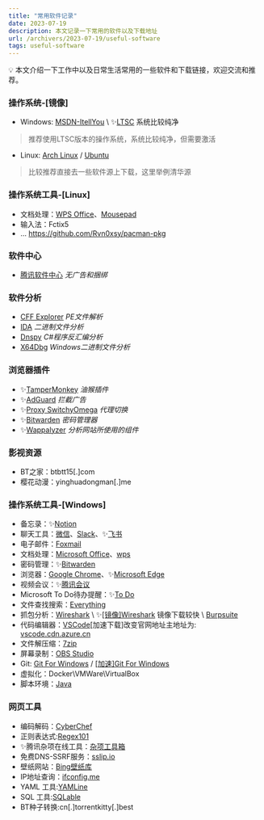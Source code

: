 ```yaml
---
title: "常用软件记录"
date: 2023-07-19
description: 本文记录一下常用的软件以及下载地址
url: /archivers/2023-07-19/useful-software
tags: useful-software
---
```


<aside>
💡 本文介绍一下工作中以及日常生活常用的一些软件和下载链接，欢迎交流和推荐。

</aside>

### 操作系统-[镜像]

- Windows: [MSDN-ItellYou](https://msdn.itellyou.cn/) \ ✨[LTSC](http://www.microsoft.com/en-us/evalcenter/download-windows-10-enterprise) 系统比较纯净

> 推荐使用LTSC版本的操作系统，系统比较纯净，但需要激活
> 
- Linux: [Arch Linux](https://mirrors.tuna.tsinghua.edu.cn/archlinux/iso/2023.07.01/) / [Ubuntu](https://mirrors.tuna.tsinghua.edu.cn/ubuntu-cdimage/releases/24.10/release/)

> 比较推荐直接去一些软件源上下载，这里举例清华源
> 

### 操作系统工具-[Linux]

- 文档处理：[WPS Office](https://wiki.archlinux.org/title/WPS_Office)、[Mousepad](https://archlinux.org/packages/extra/x86_64/mousepad/)
- 输入法：Fctix5
- … https://github.com/Rvn0xsy/pacman-pkg

### 软件中心

- [腾讯软件中心](https://pc.qq.com/) *无广告和捆绑*

### 软件分析

- [CFF Explorer](https://ntcore.com/?page_id=388) *PE文件解析*
- [IDA](https://www.ida.org/) *二进制文件分析*
- [Dnspy](https://github.com/dnSpy/dnSpy) *C#程序反汇编分析*
- [X64Dbg](https://x64dbg.com/) *Windows二进制文件分析*

### 浏览器插件

- ✨[TamperMonkey](https://www.tampermonkey.net/) *油猴插件*
- ✨[AdGuard](https://adguard.com/zh_cn/download-extension/edge.html) *拦截广告*
- ✨[Proxy SwitchyOmega](https://microsoftedge.microsoft.com/addons/detail/fdbloeknjpnloaggplaobopplkdhnikc) *代理切换*
- ✨[Bitwarden](https://bitwarden.com/) *密码管理器*
- ✨[Wappalyzer](https://www.wappalyzer.com/apps/?utm_source=popup&utm_medium=extension&utm_campaign=wappalyzer) *分析网站所使用的组件*

### 影视资源

- BT之家：btbtt15[.]com
- 樱花动漫：yinghuadongman[.]me


### 操作系统工具-[Windows]

- 备忘录：✨[Notion](https://www.notion.so/)
- 聊天工具：[微信](https://weixin.qq.com/)、[Slack](https://slack.com/)、✨[飞书](https://www.feishu.cn/)
- 电子邮件：[Foxmail](https://www.foxmail.com/)
- 文档处理：[Microsoft Office](https://www.office.com/?omkt=zh-CN)、[wps](https://www.wps.cn/)
- 密码管理：✨[Bitwarden](https://bitwarden.com/)
- 浏览器：[Google Chrome](https://www.google.com/chrome/)、✨[Microsoft Edge](https://www.microsoft.com/en-us/edge)
- 视频会议：✨[腾讯会议](https://meeting.tencent.com/)
- Microsoft To Do待办提醒：✨[To Do](https://todo.microsoft.com/zh-cn/)
- 文件查找搜索：[Everything](https://www.voidtools.com/zh-cn/)
- 抓包分析：[Wireshark](https://www.wireshark.org/) \ ✨[[镜像]Wireshark](https://mirrors.tuna.tsinghua.edu.cn/wireshark/win64/) 镜像下载较快 \ [Burpsuite](https://portswigger.net/burp/releases#professional)
- 代码编辑器：[VSCode](https://code.visualstudio.com/)\[加速下载]改变官网地址主地址为: [vscode.cdn.azure.cn](http://vscode.cdn.azure.cn/)
- 文件解压缩：[7zip](https://www.7-zip.org/)
- 屏幕录制：[OBS Studio](https://obsproject.com/)
- Git: [Git For Windows](https://git-scm.com/download/win) / [[加速]Git For Windows](https://pc.qq.com/detail/13/detail_22693.html)
- 虚拟化：Docker\VMWare\VirtualBox
- 脚本环境：[Java](https://adoptopenjdk.net/)

### 网页工具

- 编码解码：[CyberChef](https://gchq.github.io/CyberChef/)
- 正则表达式:[Regex101](https://regex101.com)
- ✨腾讯杂项在线工具：[杂项工具箱](https://tool.browser.qq.com/)
- 免费DNS-SSRF服务：[sslip.io](http://sslip.io/)
- 壁纸网站：[Bing壁纸库](https://bing.wdbyte.com/)
- IP地址查询：[ifconfig.me](https://www.ifconfig.me/)
- YAML 工具:[YAMLine](https://yamline.com/)
- SQL 工具:[SQLable](https://sqlable.com/)
- BT种子转换:cn[.]torrentkitty[.]best
